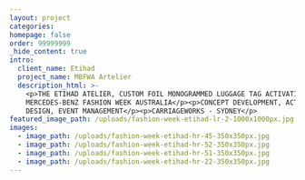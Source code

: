 ```yaml
---
layout: project
categories:
homepage: false
order: 99999999
_hide_content: true
intro:
  client_name: Etihad
  project_name: MBFWA Artelier
  description_html: >-
    <p>THE ETIHAD ATELIER, CUSTOM FOIL MONOGRAMMED LUGGAGE TAG ACTIVATION AT
    MERCEDES-BENZ FASHION WEEK AUSTRALIA</p><p>CONCEPT DEVELOPMENT, ACTIVATION
    DESIGN, EVENT MANAGEMENT</p><p>CARRIAGEWORKS - SYDNEY</p>
featured_image_path: /uploads/fashion-week-etihad-lr-2-1000x1000px.jpg
images:
  - image_path: /uploads/fashion-week-etihad-hr-45-350x350px.jpg
  - image_path: /uploads/fashion-week-etihad-hr-52-350x350px.jpg
  - image_path: /uploads/fashion-week-etihad-hr-51-350x350px.jpg
  - image_path: /uploads/fashion-week-etihad-hr-22-350x350px.jpg
---
```

